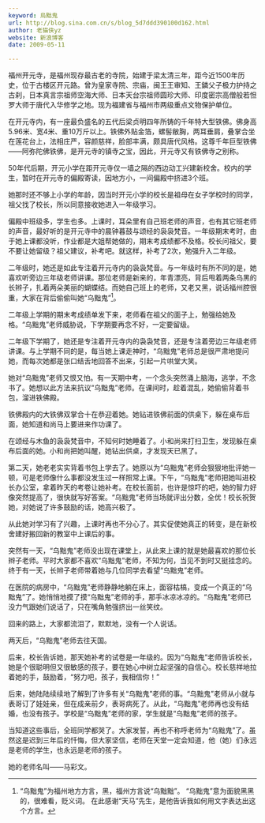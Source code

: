 ```yaml
---
keyword: 烏黜鬼
url: http://blog.sina.com.cn/s/blog_5d7ddd390100d162.html
author: 老猫侠yz
website: 新浪博客
date: 2009-05-11

---
```

福州开元寺，是福州现存最古老的寺院，始建于梁太清三年，距今近1500年历史，位于古楼区开元路。曾为皇家寺院、宗庙，闽王王审知、王鏻父子极力护持之古刹，日本真言宗祖师空海大师、日本天台宗祖师圆珍大师、印度密宗高僧般若怛罗大师于唐代入华修学之地。现为福建省与福州市两级重点文物保护单位。

在开元寺内，有一座最负盛名的五代后梁贞明四年所铸的千年特大型铁佛。佛身高5.96米、宽4米、重10万斤以上。铁佛外贴金箔，螺髻敝胸，两耳垂肩，叠掌合坐在莲花台上，法相庄严，容颜慈祥，脸部丰满，颇具唐代风格。这尊千年巨型铁佛——阿弥陀佛铁佛，是开元寺的镇寺之宝，因此，开元寺又有铁佛寺之别称。

50年代后期，开元小学在距开元寺仅一墙之隔的西边动工兴建新校舍。校内的学生，暂时在开元寺的偏殿寄读，因地方小，一间偏殿中挤进3个班。

她那时还不够上小学的年龄，因当时开元小学的校长是祖母在女子学校时的同学，祖父找了校长，所以同意接收她进入一年级学习。

偏殿中班级多，学生也多。上课时，耳朵里有自己班老师的声音，也有其它班老师的声音，最好听的是开元寺中的晨钟暮鼓与颂经的袅袅梵音。一年级期末考时，由于她上课都没听，作业都是大姐帮她做的，期末考成绩都不及格。校长问祖父，要不要让她留级？祖父建议，补考吧。就这样，补考了2次，勉强升入二年级。

二年级时，她还是如此专注着开元寺内的袅袅梵音。与一年级时有所不同的是，她喜欢听旁边三年级老师讲课。那位老师是新来的，年青漂亮，背后甩着两条乌黑的长辫子，扎着两朵美丽的蝴蝶结。而她自己班上的老师，又老又黑，说话福州腔很重，大家在背后偷偷叫她“乌黜鬼”[^1]。

二年级上学期的期末考成绩单发下来，老师看在祖父的面子上，勉强给她及格。“乌黜鬼”老师威胁说，下学期要再念不好，一定要留级。

二年级下学期了，她还是专注着开元寺内的袅袅梵音，还是专注着旁边三年级老师讲课。与上学期不同的是，每当她上课走神时，“乌黜鬼”老师总是很严肃地提问她，而每次她都是张口结舌地回答不出来，引起一片哄堂大笑。

她对“乌黜鬼”老师又恨又怕。有一天期中考，一个念头突然涌上脑海，逃学，不念书了。她想以此方法来抗议“乌黜鬼”老师。在课间时，趁着混乱，她偷偷背着书包，溜进铁佛殿。

铁佛殿内的大铁佛双掌合十在恭迎着她。她钻进铁佛前面的供桌下，躲在桌布后面，她知道和尚马上要进来作功课了。

在颂经与木鱼的袅袅梵音中，不知何时她睡着了。小和尚来打扫卫生，发现躲在桌布后面的她。小和尚把她叫醒，她钻出供桌，才发现天已黑了。

第二天，她老老实实背着书包上学去了。她原以为“乌黜鬼”老师会狠狠地批评她一顿，可是老师像什么事都没发生过一样照常上课。下午，“乌黜鬼”老师把她叫进校长办公室，拿着昨天的考卷让她补考。在校长面前，也许是惊吓的吧，她的智力好像突然提高了，很快就写好答案。“乌黜鬼”老师当场就评出分数，全优！校长祝贺她，对她说了许多鼓励的话，她高兴极了。

从此她对学习有了兴趣，上课时再也不分心了。其实促使她真正的转变，是在新校舍建好搬回新的教室中上课后的事。

突然有一天，“乌黜鬼”老师没出现在课堂上，从此来上课的就是她最喜欢的那位长辫子老师。平时大家都不喜欢“乌黜鬼”老师，不知为何，当见不到时又挺挂念的。终于有一天，长辫子老师带着她与几位同学去看望“乌黜鬼”老师。

在医院的病房中，“乌黜鬼”老师静静地躺在床上，面容枯槁，变成一个真正的“乌黜鬼”了。她悄悄地摸了摸“乌黜鬼”老师的手，那手冰凉冰凉的。“乌黜鬼”老师已没力气跟她们说话了，只在嘴角勉强挤出一丝笑纹。

回来的路上，大家都流泪了，默默地，没有一个人说话。

两天后，“乌黜鬼”老师去往天国。

后来，校长告诉她，那天她补考的试卷是一年级的。因为“乌黜鬼”老师告诉校长，她是个很聪明但又很敏感的孩子，要在她心中树立起坚强的自信心。校长慈祥地拉着她的手，鼓励着，“努力吧，孩子，我相信你！”

后来，她陆陆续续地了解到了许多有关“乌黜鬼”老师的事。“乌黜鬼”老师从小就与表哥订了娃娃亲，但在成亲前夕，表哥病死了。从此，“乌黜鬼”老师再也没有结婚，也没有孩子。学校是“乌黜鬼”老师的家，学生就是“乌黜鬼”老师的孩子。

当知道这些事后，全班同学都哭了。大家发誓，再也不称呼老师为“乌黜鬼”了。虽然这是迟到三年后的忏悔，但大家坚信，老师在天堂一定会知道，他（她）们永远是老师的学生，也永远是老师的孩子。

她的老师名叫——马彩文。

[^1]: “乌黜鬼”为福州地方方言，黑，福州方言说“乌黜黜”。 “乌黜鬼”意为面貌黑黑的，很难看，贬义词。 在此感谢“天马”先生，是他告诉我如何用文字表达出这个方言。
